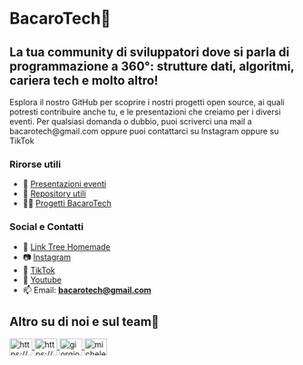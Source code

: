 # BacaroTech🍷
## La tua community di sviluppatori dove si parla di programmazione a 360°: strutture dati, algoritmi, cariera tech e molto altro!
<p>Esplora il nostro GitHub per scoprire i nostri progetti open source, ai quali potresti contribuire anche tu, e le presentazioni che creiamo per i diversi eventi. Per qualsiasi domanda o dubbio, puoi scriverci una mail a bacarotech@gmail.com oppure puoi contattarci su Instagram oppure su TikTok</p>

### Rirorse utili
- 🍾 [Presentazioni eventi](https://github.com/BacaroTech/Presentazioni-Eventi)
- 🥳 [Repository utili](https://github.com/BacaroTech/RepositoryUtili)
- 🧑‍🏭 [Progetti BacaroTech](https://github.com/BacaroTech/Progetti-bacaro-tech)

### Social e Contatti
- 🌳 [Link Tree Homemade](https://bacarotech.github.io/)
- 📷 [Instagram](https://www.instagram.com/bacarotechofficial/)
- 🎵 [TikTok](https://www.tiktok.com/@bacarotech)
- 🎥 [Youtube](https://www.youtube.com/@Bacarotech)
- 📫 Email: **bacarotech@gmail.com**

## Altro su di noi e sul team🍷
<p align="left">
  <a href="https://bacarotech.github.io/" target="blank" alt="Blog Bacarotech">
    <img align="center" src="https://raw.githubusercontent.com/rahuldkjain/github-profile-readme-generator/master/src/images/icons/Social/devto.svg" alt="https://bacarotech.github.io/" height="30" width="40" />
  </a>
  <a href="www.instagram.com/bacarotech23/" target="blank" alt="Instagram Bacarotech">
    <img align="center" src="https://raw.githubusercontent.com/rahuldkjain/github-profile-readme-generator/master/src/images/icons/Social/instagram.svg"     alt="https://www.instagram.com/bacarotechofficial/" height="30" width="40" />
  </a>
  <a href="https://www.linkedin.com/in/giorgiobasile00/" target="blank" alt="Giorgio Basile">
    <img align="center" src="https://raw.githubusercontent.com/rahuldkjain/github-profile-readme-generator/master/src/images/icons/Social/linked-in-alt.svg" alt="giorgio-basile-382430170" height="30" width="40" />
  </a>
  <a href="https://linkedin.com/in/michele-scarpa-90-arco" target="blank" alt="Michele Scarpa">
    <img align="center" src="https://raw.githubusercontent.com/rahuldkjain/github-profile-readme-generator/master/src/images/icons/Social/linked-in-alt.svg" alt="michele-scarpa-90-arco" height="30" width="40" />
  </a>
</p>
